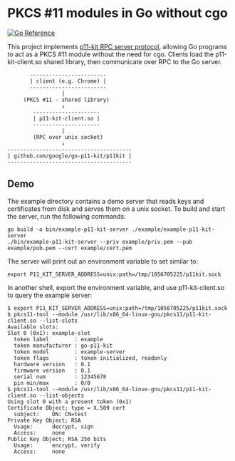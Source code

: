 # PKCS #11 modules in Go without cgo

[![Go Reference](https://pkg.go.dev/badge/github.com/google/go-p11-kit/p11kit.svg)](https://pkg.go.dev/github.com/google/go-p11-kit/p11kit)

This project implements [p11-kit RPC server protocol][p11-kit-rpc], allowing Go
programs to act as a PKCS #11 module without the need for cgo. Clients load the
p11-kit-client.so shared library, then communicate over RPC to the Go server.

```
       ------------------------
       | client (e.g. Chrome) |
       ------------------------
                 |
     (PKCS #11 - shared library)
                 ↓ 
        ---------------------
        | p11-kit-client.so |
        ---------------------
                 |
        (RPC over unix socket)
                 ↓ 
---------------------------------------
| github.com/google/go-p11-kit/p11kit |
---------------------------------------
```

[p11-kit-rpc]: https://p11-glue.github.io/p11-glue/p11-kit/manual/remoting.html

## Demo

The example directory contains a demo server that reads keys and certificates
from disk and serves them on a unix socket. To build and start the server, run
the following commands:

```
go build -o bin/example-p11-kit-server ./example/example-p11-kit-server
./bin/example-p11-kit-server --priv example/priv.pem --pub example/pub.pem --cert example/cert.pem
```

The server will print out an environment variable to set similar to:

```
export P11_KIT_SERVER_ADDRESS=unix:path=/tmp/1056705225/p11kit.sock
```

In another shell, export the environment variable, and use p11-kit-client.so
to query the example server:

```
$ export P11_KIT_SERVER_ADDRESS=unix:path=/tmp/1056705225/p11kit.sock
$ pkcs11-tool --module /usr/lib/x86_64-linux-gnu/pkcs11/p11-kit-client.so --list-slots
Available slots:
Slot 0 (0x1): example-slot
  token label        : example
  token manufacturer : go-p11-kit
  token model        : example-server
  token flags        : token initialized, readonly
  hardware version   : 0.1
  firmware version   : 0.1
  serial num         : 12345678
  pin min/max        : 0/0
$ pkcs11-tool --module /usr/lib/x86_64-linux-gnu/pkcs11/p11-kit-client.so --list-objects
Using slot 0 with a present token (0x1)
Certificate Object; type = X.509 cert
  subject:    DN: CN=test
Private Key Object; RSA
  Usage:      decrypt, sign
  Access:     none
Public Key Object; RSA 256 bits
  Usage:      encrypt, verify
  Access:     none
```

